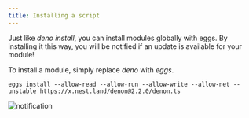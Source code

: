 ```yaml
---
title: Installing a script
---
```


Just like _deno install_, you can install modules globally with eggs. By installing it this way, you will be notified if an update is available for your module!

To install a module, simply replace _deno_ with _eggs_.

```shell script
eggs install --allow-read --allow-run --allow-write --allow-net --unstable https://x.nest.land/denon@2.2.0/denon.ts
```

<!-- TODO(@oganexon): update screenshot -->

![notification](https://user-images.githubusercontent.com/52361520/85203413-fb487d00-b30d-11ea-8139-42e93bb11165.png)
